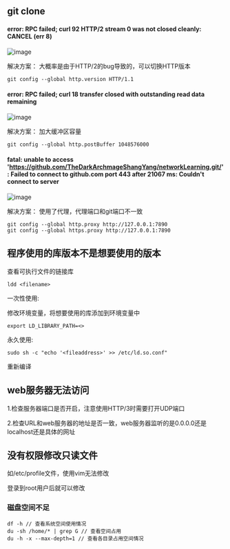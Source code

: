 ## git clone
#### error: RPC failed; curl 92 HTTP/2 stream 0 was not closed cleanly: CANCEL (err 8)
![image](https://github.com/TheDarkArchmageShangYang/networkLearning/assets/149142839/6c494fd4-818b-4f89-9671-0e1273302573)

解决方案：
大概率是由于HTTP/2的bug导致的，可以切换HTTP版本
```
git config --global http.version HTTP/1.1
```

#### error: RPC failed; curl 18 transfer closed with outstanding read data remaining
![image](https://github.com/TheDarkArchmageShangYang/networkLearning/assets/149142839/43351c72-4cbf-4fd4-acce-9c3709248ab9)

解决方案：
加大缓冲区容量
```
git config --global http.postBuffer 1048576000
```

#### fatal: unable to access 'https://github.com/TheDarkArchmageShangYang/networkLearning.git/': Failed to connect to github.com port 443 after 21067 ms: Couldn't connect to server
![image](https://github.com/TheDarkArchmageShangYang/networkLearning/assets/149142839/6d6ca96c-014e-4c18-9917-7d109d96d927)

解决方案：
使用了代理，代理端口和git端口不一致
```
git config --global http.proxy http://127.0.0.1:7890
git config --global https.proxy http://127.0.0.1:7890
```
## 程序使用的库版本不是想要使用的版本
查看可执行文件的链接库
```
ldd <filename>
```
一次性使用:

修改环境变量，将想要使用的库添加到环境变量中

```
export LD_LIBRARY_PATH=<>
```
永久使用:
```
sudo sh -c "echo '<fileaddress>' >> /etc/ld.so.conf"
```
重新编译

## web服务器无法访问
1.检查服务器端口是否开启，注意使用HTTP/3时需要打开UDP端口

2.检查URL和web服务器的地址是否一致，web服务器监听的是0.0.0.0还是localhost还是具体的网址

## 没有权限修改只读文件
如/etc/profile文件，使用vim无法修改

登录到root用户后就可以修改

### 磁盘空间不足

```
df -h // 查看系统空间使用情况
du -sh /home/* | grep G // 查看空间占用
du -h -x --max-depth=1 // 查看各目录占用空间情况
```

